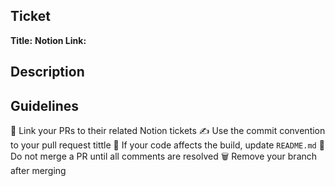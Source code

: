 ## Ticket

**Title:**
**Notion Link:**

## Description

## Guidelines

🔗 Link your PRs to their related Notion tickets
✍️ Use the commit convention to your pull request tittle
📃 If your code affects the build, update `README.md`
🚫 Do not merge a PR until all comments are resolved
🗑 Remove your branch after merging
